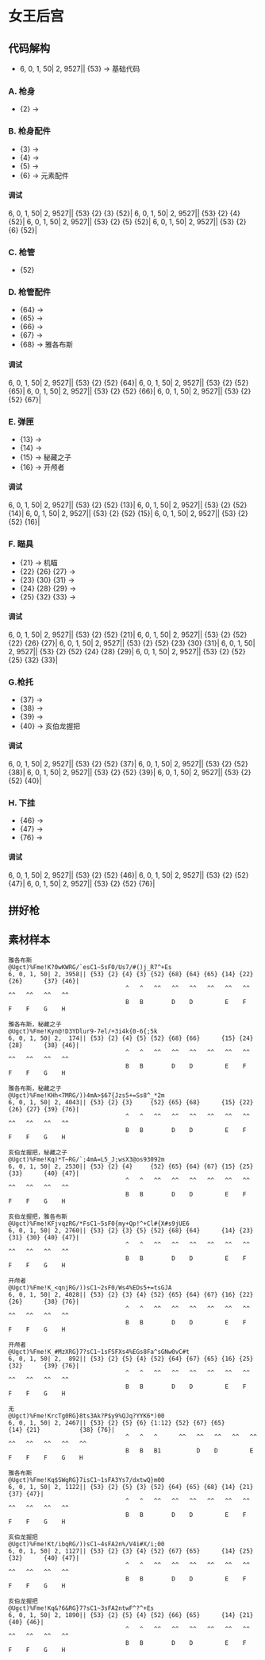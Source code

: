 # 女王后宫

## 代码解构

- 6, 0, 1, 50| 2, 9527|| {53} → 基础代码

### A. 枪身

- {2} → 

### B. 枪身配件

- {3} → 
- {4} → 
- {5} → 
- {6} → 元素配件

#### 调试

6, 0, 1, 50| 2, 9527|| {53} {2} {3} {52}|
6, 0, 1, 50| 2, 9527|| {53} {2} {4} {52}|
6, 0, 1, 50| 2, 9527|| {53} {2} {5} {52}|
6, 0, 1, 50| 2, 9527|| {53} {2} {6} {52}|

### C. 枪管

- {52}

### D. 枪管配件

- {64} → 
- {65} → 
- {66} → 
- {67} → 
- {68} → 雅各布斯

#### 调试

6, 0, 1, 50| 2, 9527|| {53} {2} {52} {64}|
6, 0, 1, 50| 2, 9527|| {53} {2} {52} {65}|
6, 0, 1, 50| 2, 9527|| {53} {2} {52} {66}|
6, 0, 1, 50| 2, 9527|| {53} {2} {52} {67}|

### E. 弹匣

- {13} → 
- {14} → 
- {15} → 秘藏之子
- {16} → 开颅者

#### 调试

6, 0, 1, 50| 2, 9527|| {53} {2} {52} {13}|
6, 0, 1, 50| 2, 9527|| {53} {2} {52} {14}|
6, 0, 1, 50| 2, 9527|| {53} {2} {52} {15}|
6, 0, 1, 50| 2, 9527|| {53} {2} {52} {16}|

### F. 瞄具

- {21}           → 机瞄
- {22} {26} {27} → 
- {23} {30} {31} → 
- {24} {28} {29} → 
- {25} {32} {33} → 

#### 调试

6, 0, 1, 50| 2, 9527|| {53} {2} {52} {21}|
6, 0, 1, 50| 2, 9527|| {53} {2} {52} {22} {26} {27}|
6, 0, 1, 50| 2, 9527|| {53} {2} {52} {23} {30} {31}|
6, 0, 1, 50| 2, 9527|| {53} {2} {52} {24} {28} {29}|
6, 0, 1, 50| 2, 9527|| {53} {2} {52} {25} {32} {33}|

### G.枪托

- {37} → 
- {38} → 
- {39} → 
- {40} → 亥伯龙握把

#### 调试

6, 0, 1, 50| 2, 9527|| {53} {2} {52} {37}|
6, 0, 1, 50| 2, 9527|| {53} {2} {52} {38}|
6, 0, 1, 50| 2, 9527|| {53} {2} {52} {39}|
6, 0, 1, 50| 2, 9527|| {53} {2} {52} {40}|

### H. 下挂

- {46} → 
- {47} → 
- {76} → 

#### 调试

6, 0, 1, 50| 2, 9527|| {53} {2} {52} {46}|
6, 0, 1, 50| 2, 9527|| {53} {2} {52} {47}|
6, 0, 1, 50| 2, 9527|| {53} {2} {52} {76}|

## 拼好枪

## 素材样本

```
雅各布斯
@Ugct)%Fme!K?0wKWRG/`esC1~5sF0/Us7/#()j_R7^+Es
6, 0, 1, 50| 2, 3958|| {53} {2} {4} {3} {52} {68} {64} {65} {14} {22} {26}      {37} {46}|
                                 ^   ^   ^^   ^^   ^^   ^^   ^^   ^^   ^^   ^^   ^^   ^^
                                 B   B        D    D         E    F    F    F    G    H

雅各布斯，秘藏之子
@Ugct)%Fme!Kyn@!D3YDlur9-7el/+3i4k{0-6{;5k
6, 0, 1, 50| 2,  174|| {53} {2} {4} {5} {52} {68} {66}      {15} {24} {28}      {38} {46}|
                                 ^   ^   ^^   ^^   ^^   ^^   ^^   ^^   ^^   ^^   ^^   ^^
                                 B   B        D    D         E    F    F    F    G    H

雅各布斯，秘藏之子
@Ugct)%Fme!KHh<7MRG/))4mA>$67{Jzs5+=Ss8^_*2m
6, 0, 1, 50| 2, 4043|| {53} {2} {3}     {52} {65} {68}      {15} {22} {26} {27} {39} {76}|
                                 ^   ^   ^^   ^^   ^^   ^^   ^^   ^^   ^^   ^^   ^^   ^^
                                 B   B        D    D         E    F    F    F    G    H

亥伯龙握把，秘藏之子
@Ugct)%Fme!Kq)*T~RG/`;4mA=L5_J;wsX3@os93092m
6, 0, 1, 50| 2, 2530|| {53} {2} {4}     {52} {65} {64} {67} {15} {25} {33}      {40} {47}|
                                 ^   ^   ^^   ^^   ^^   ^^   ^^   ^^   ^^   ^^   ^^   ^^
                                 B   B        D    D         E    F    F    F    G    H

亥伯龙握把，雅各布斯
@Ugct)%Fme!KFjvqzRG/*FsC1~5sF0{my+Qp!^+Cl#{X#s9jUE6
6, 0, 1, 50| 2, 2760|| {53} {2} {3} {5} {52} {68} {64}      {14} {23} {31} {30} {40} {47}|
                                 ^   ^   ^^   ^^   ^^   ^^   ^^   ^^   ^^   ^^   ^^   ^^
                                 B   B        D    D         E    F    F    F    G    H

开颅者
@Ugct)%Fme!K_<qnjRG/))sC1~2sF0/Ws4%EDs5+=tsGJA
6, 0, 1, 50| 2, 4028|| {53} {2} {3} {4} {52} {65} {64} {67} {16} {22} {26}      {38} {76}|
                                 ^   ^   ^^   ^^   ^^   ^^   ^^   ^^   ^^   ^^   ^^   ^^
                                 B   B        D    D         E    F    F    F    G    H

开颅者
@Ugct)%Fme!K_#MzXRG}7?sC1~1sFSFXs4%EGs8Fa^sGNw0vC#t
6, 0, 1, 50| 2,  892|| {53} {2} {5} {4} {52} {64} {67} {65} {16} {25} {32}      {39} {76}|
                                 ^   ^   ^^   ^^   ^^   ^^   ^^   ^^   ^^   ^^   ^^   ^^
                                 B   B        D    D         E    F    F    F    G    H

无
@Ugct)%Fme!KrcTg0RG}8ts3Ak?P$y9%QJq?YYK6*)00
6, 0, 1, 50| 2, 2467|| {53} {2} {5} {6} {1:12} {52} {67} {65}      {14} {21}           {38} {76}|
                                 ^   ^   ^      ^^   ^^   ^^   ^^   ^^   ^^   ^^   ^^   ^^   ^^
                                 B   B   B1          D    D         E    F    F    F    G    H

雅各布斯
@Ugct)%Fme!Kq$SWgRG}7isC1~1sFA3Ys7/dxtwQ}m00
6, 0, 1, 50| 2, 1122|| {53} {2} {5} {3} {52} {64} {65} {68} {14} {21}           {37} {47}|
                                 ^   ^   ^^   ^^   ^^   ^^   ^^   ^^   ^^   ^^   ^^   ^^
                                 B   B        D    D         E    F    F    F    G    H

亥伯龙握把
@Ugct)%Fme!Kt/ibqRG/))sC1~4sFA2n%/V4i#X/i;00
6, 0, 1, 50| 2, 1127|| {53} {2} {3} {4} {52} {67} {65}      {14} {25} {32}      {40} {47}|
                                 ^   ^   ^^   ^^   ^^   ^^   ^^   ^^   ^^   ^^   ^^   ^^
                                 B   B        D    D         E    F    F    F    G    H

亥伯龙握把
@Ugct)%Fme!Kq&?6&RG}7?sC1~3sFA2ntwF^?^+Es
6, 0, 1, 50| 2, 1890|| {53} {2} {5} {4} {52} {66} {65}      {14} {21}           {40} {46}|
                                 ^   ^   ^^   ^^   ^^   ^^   ^^   ^^   ^^   ^^   ^^   ^^
                                 B   B        D    D         E    F    F    F    G    H
```







